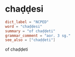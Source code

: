 # chaḍḍesi

``` toml
dict_label = "NCPED"
word = "chaḍḍesi"
summary = "of chaḍḍeti"
grammar_comment = "aor. 3 sg."
see_also = ["chaḍḍeti"]
```

of chaḍḍeti

